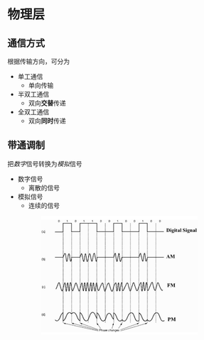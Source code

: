 <style>
    img{
        width: 70%;
    }
</style>
# 物理层
## 通信方式
根据传输方向，可分为  
- 单工通信
  - 单向传输
- 半双工通信
  - 双向**交替**传递
- 全双工通信
  - 双向**同时**传递
## 带通调制
把*数字*信号转换为*模拟*信号
- 数字信号
  - 离散的信号
- 模拟信号
  - 连续的信号
<p align="center"><img src="imgs/2.物理层.png"/> </p>
